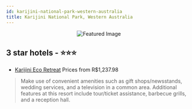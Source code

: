 ```yaml
---
id: karijini-national-park-western-australia
title: Karijini National Park, Western Australia
---
```


<center><img src="https://i.travelapi.com/hotels/3000000/2740000/2739300/2739219/da53d4c3_z.jpg" alt="Featured Image" /></center>


##  3 star hotels - ⭐️⭐️⭐️

-    [Karijini Eco Retreat](https://us.hurb.com/hotels/karijini-national-park/karijini-eco-retreat-JNP-JP405611?cmp=18055) Prices from R$1,237.98
   > Make use of convenient amenities such as gift shops/newsstands, wedding services, and a television in a common area. Additional features at this resort include tour/ticket assistance, barbecue grills, and a reception hall.
